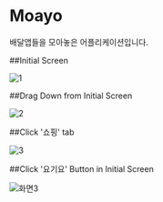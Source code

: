 # Moayo
배달앱들을 모아놓은 어플리케이션입니다.

##Initial Screen

![1](https://user-images.githubusercontent.com/73449937/136376780-ce92af2b-c78b-43c1-ba5b-a455bd1194d8.PNG)

##Drag Down from Initial Screen

![2](https://user-images.githubusercontent.com/73449937/136376787-dcaf12d2-14d1-4786-965c-fc91703df920.PNG)

##Click '쇼핑' tab

![3](https://user-images.githubusercontent.com/73449937/136376789-93bfe125-bf4b-4fd6-a28f-7c9ee20c633c.PNG)

##Click '요기요' Button in Initial Screen

![화면3](https://user-images.githubusercontent.com/73449937/136376960-0d481000-5d4e-4c34-b9d4-4b8965c00c04.PNG)

